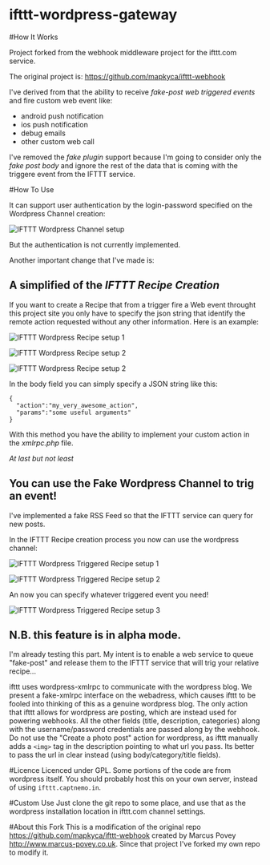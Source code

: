 ifttt-wordpress-gateway
=======================

#How It Works

Project forked from the webhook middleware project for the ifttt.com service.

The original project is: <https://github.com/mapkyca/ifttt-webhook>

I've derived from that the ability to receive *fake-post web triggered events* and fire custom web event like:
  * android push notification
  * ios push notification
  * debug emails
  * other custom web call

I've removed the *fake plugin* support because I'm going to consider only the *fake post body* and ignore the rest of the data that is coming with the triggere event from the IFTTT service.

#How To Use

It can support user authentication by the login-password specified on the Wordpress Channel creation:

![IFTTT Wordpress Channel setup](http://imgur.com/geTEZrr.png?1 "You can type in any username/password you want or a secret combination that is known by the project authentication process (not implemented yet)")

But the authentication is not currently implemented.

Another important change that I've made is:

A simplified of the *IFTTT Recipe Creation*
-------------------------------------------

If you want to create a Recipe that from a trigger fire a Web event throught this project site you only have to specify the json string that identify the remote action requested without any other information.
Here is an example:

![IFTTT Wordpress Recipe setup 1](http://imgur.com/hKnfN9J.png?1 "Select Wordpress ad DESTINATION Channel")

![IFTTT Wordpress Recipe setup 2](http://imgur.com/AMI1ixN.png?1 "Pick the create-a-post Action")

![IFTTT Wordpress Recipe setup 2](http://imgur.com/CVlMBui.png?1 "Blank all the field exept for the Body Field")

In the body field you can simply specify a JSON string like this:

    {
      "action":"my_very_awesome_action",
      "params":"some useful arguments"
    }

With this method you have the ability to implement your custom action in the *xmlrpc.php* file.

*At last but not least*

You can use the Fake Wordpress Channel to trig an event!
--------------------------------------------------------

I've implemented a fake RSS Feed so that the IFTTT service can query for new posts.

In the IFTTT Recipe creation process you now can use the wordpress channel:

![IFTTT Wordpress Triggered Recipe setup 1](http://imgur.com/gftpPn0.png?1 "Select the fake wordpress channel")

![IFTTT Wordpress Triggered Recipe setup 2](http://imgur.com/T8W9RZy.png?1 "Now select the on-new-post event")

An now you can specify whatever triggered event you need!

![IFTTT Wordpress Triggered Recipe setup 3](http://imgur.com/CQa2fKj?1 "Specify the triggered event!")

N.B. this feature is in alpha mode.
-----------------------------------

I'm already testing this part.
My intent is to enable a web service to queue "fake-post" and release them to the IFTTT service that will trig your relative recipe...


ifttt uses wordpress-xmlrpc to communicate with the wordpress blog. We present a fake-xmlrpc interface on the webadress, which causes ifttt to be fooled into thinking of this as a genuine wordpress blog. The only action that ifttt allows for wordpress are posting, which are instead used for powering webhooks. All the other fields (title, description, categories) along with the username/password credentials are passed along by the webhook. Do not use the "Create a photo post" action for wordpress, as ifttt manually adds a `<img>` tag in the description pointing to what url you pass. Its better to pass the url in clear instead (using body/category/title fields).

#Licence
Licenced under GPL. Some portions of the code are from wordpress itself. You should probably host this on your own server, instead of using `ifttt.captnemo.in`.

#Custom Use
Just clone the git repo to some place, and use that as the wordpress installation location in ifttt.com channel settings.

[pc]: http://partychat-hooks.appspot.com/ "Partychat Hooks"
[gh]: https://help.github.com/articles/post-receive-hooks/ "Github Post receive hooks"

#About this Fork
This is a modification of the original repo <https://github.com/mapkyca/ifttt-webhook> created by Marcus Povey <http://www.marcus-povey.co.uk>.
Since that project I've forked my own repo to modify it.
